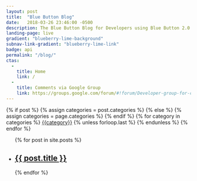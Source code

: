 ```yaml
---
layout: post
title:  "Blue Button Blog"
date:   2018-03-26 23:46:00 -0500
description: The Blue Button Blog for Developers using Blue Button 2.0 API.
landing-page: live
gradient: "blueberry-lime-background"
subnav-link-gradient: "blueberry-lime-link"
badge: api
permalink: "/blog/"
ctas:
  - 
    title: Home
    link: /
  -
    title: Comments via Google Group
    link: https://groups.google.com/forum/#!forum/Developer-group-for-cms-blue-button-api
---
```

<div class="post-categories">
  {% if post %}
    {% assign categories = post.categories %}
  {% else %}
    {% assign categories = page.categories %}
  {% endif %}
  {% for category in categories %}
  <a href="{{site.baseurl}}/categories/#{{category|slugize}}">{{category}}</a>
  {% unless forloop.last %}&nbsp;{% endunless %}
  {% endfor %}
</div>

<ul>
{% for post in site.posts %}
  <li>
    <a href="{{ post.url }}">
      <h2>{{ post.title }}</h2>
    </a>
  </li>
{% endfor %}
</ul>

